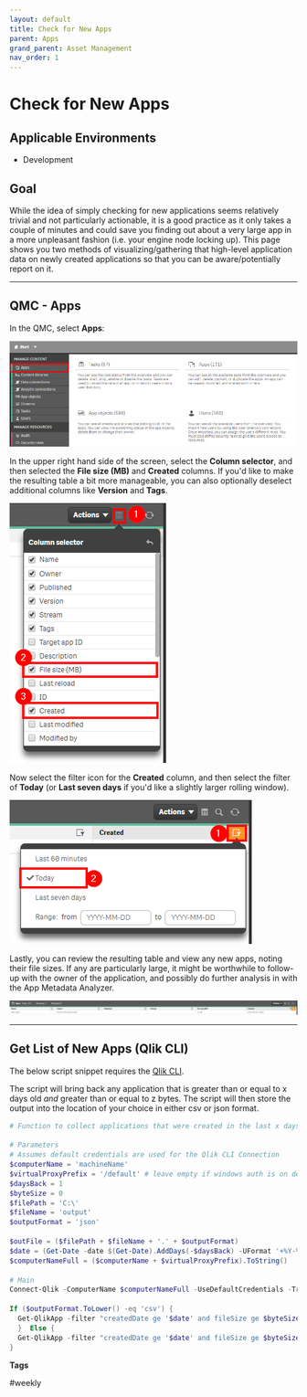 ```yaml
---
layout: default
title: Check for New Apps
parent: Apps
grand_parent: Asset Management
nav_order: 1
---
```


# Check for New Apps <i class="fas fa-dolly-flatbed fa-xs" title="Shipped | Native Capability"></i> <i class="fas fa-file-code fa-xs" title="API | Requires Script"></i>

## Applicable Environments
- Development

## Goal
While the idea of simply checking for new applications seems relatively trivial and not particularly actionable, it is a good practice as it only takes a couple of minutes and could save you finding out about a very large app in a more unpleasant fashion (i.e. your engine node locking up). This page shows you two methods of visualizing/gathering that high-level application data on newly created applications so that you can be aware/potentially report on it.

--------------------------

## QMC - Apps <i class="fas fa-dolly-flatbed fa-xs" title="Shipped | Native Capability"></i>

In the QMC, select **Apps**:

[![check_new_apps_native_1.png](images/check_new_apps_native_1.png)](https://raw.githubusercontent.com/qs-admin-guide/qs-admin-guide/master/docs/asset_management/apps/images/check_new_apps_native_1.png)

In the upper right hand side of the screen, select the **Column selector**, and then selected the **File size (MB)** and **Created** columns. If you'd like to make the resulting table a bit more manageable, you can also optionally deselect additional columns like **Version** and **Tags**.

[![check_new_apps_native_2.png](images/check_new_apps_native_2.png)](https://raw.githubusercontent.com/qs-admin-guide/qs-admin-guide/master/docs/asset_management/apps/images/check_new_apps_native_2.png)

Now select the filter icon for the **Created** column, and then select the filter of **Today** (or **Last seven days** if you'd like a slightly larger rolling window).

[![check_new_apps_native_3.png](images/check_new_apps_native_3.png)](https://raw.githubusercontent.com/qs-admin-guide/qs-admin-guide/master/docs/asset_management/apps/images/check_new_apps_native_3.png)

Lastly, you can review the resulting table and view any new apps, noting their file sizes. If any are particularly large, it might be worthwhile to follow-up with the owner of the application, and possibly do further analysis in with the App Metadata Analyzer.

[![check_new_apps_native_4.png](images/check_new_apps_native_4.png)](https://raw.githubusercontent.com/qs-admin-guide/qs-admin-guide/master/docs/asset_management/apps/images/check_new_apps_native_4.png)

--------------------------

## Get List of New Apps (Qlik CLI) <i class="fas fa-file-code fa-xs" title="API | Requires Script"></i>

The below script snippet requires the [Qlik CLI](../../tooling/qlik_cli.md).

The script will bring back any application that is greater than or equal to x days old _and_ greater than or equal to z bytes. The script will then store the output into the location of your choice in either csv or json format.

```powershell
# Function to collect applications that were created in the last x days over z size in bytes

# Parameters
# Assumes default credentials are used for the Qlik CLI Connection
$computerName = 'machineName'
$virtualProxyPrefix = '/default' # leave empty if windows auth is on default VP
$daysBack = 1
$byteSize = 0
$filePath = 'C:\'
$fileName = 'output'
$outputFormat = 'json'

$outFile = ($filePath + $fileName + '.' + $outputFormat)
$date = (Get-Date -date $(Get-Date).AddDays(-$daysBack) -UFormat '+%Y-%m-%dT%H:%M:%S.000Z').ToString()
$computerNameFull = ($computerName + $virtualProxyPrefix).ToString()

# Main
Connect-Qlik -ComputerName $computerNameFull -UseDefaultCredentials -TrustAllCerts

If ($outputFormat.ToLower() -eq 'csv') {
  Get-QlikApp -filter "createdDate ge '$date' and fileSize ge $byteSize" -full | ConvertTo-Csv -NoTypeInformation | Set-Content $outFile
  }  Else {
  Get-QlikApp -filter "createdDate ge '$date' and fileSize ge $byteSize" -full | ConvertTo-Json | Set-Content $outFile
} 
```

**Tags**

#weekly
